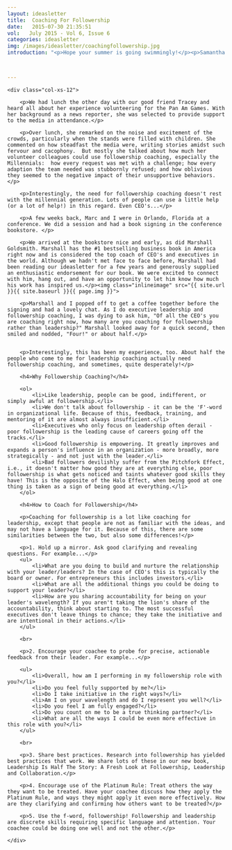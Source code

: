 ```yaml
---
layout: ideasletter
title:  Coaching For Followership
date:   2015-07-30 21:35:51
vol:   July 2015 - Vol 6, Issue 6
categories: ideasletter
img: /images/ideasletter/coachingfollowership.jpg
introduction: "<p>Hope your summer is going swimmingly!</p><p>Samantha & Marc</p><br><p><i>Leadership Is Half The Story</i> available now in bookstores and online bookstores all over.</p><br><p>Events and projects for the fall and winter will be updated in the next ideas letter. Stay tuned.</p>"



---
```


<div class="col-xs-12">

	<div class="col-xs-12">

		<p>We had lunch the other day with our good friend Tracey and heard all about her experience volunteering for the Pan Am Games. With her background as a news reporter, she was selected to provide support to the media in attendance.</p>
		
		<p>Over lunch, she remarked on the noise and excitement of the crowds, particularly when the stands were filled with children. She commented on how steadfast the media were, writing stories amidst such fervour and cacophony.  But mostly she talked about how much her volunteer colleagues could use followership coaching, especially the Millennials:  how every request was met with a challenge; how every adaption the team needed was stubbornly refused; and how oblivious they seemed to the negative impact of their unsupportive behaviors.</p>

		<p>Interestingly, the need for followership coaching doesn't rest with the millennial generation. Lots of people can use a little help (or a lot of help!) in this regard. Even CEO's...</p>

		<p>A few weeks back, Marc and I were in Orlando, Florida at a conference. We did a session and had a book signing in the conference bookstore. </p>

		<p>We arrived at the bookstore nice and early, as did Marshall Goldsmith. Marshall has the #1 bestselling business book in America right now and is considered the top coach of CEO's and executives in the world. Although we hadn't met face to face before, Marshall had been reading our ideasletter for a few years and generously supplied an enthusiastic endorsement for our book. We were excited to connect with him, hang out, and have an opportunity to let him know how much his work has inspired us.</p><img class="inlineimage" src="{{ site.url }}{{ site.baseurl }}{{ page.img }}">

		<p>Marshall and I popped off to get a coffee together before the signing and had a lovely chat. As I do executive leadership and followership coaching, I was dying to ask him, "Of all the CEO's you are coaching right now, how many are you coaching for followership rather than leadership?" Marshall looked away for a quick second, then smiled and nodded, "Four!" or about half.</p>
	 
		
		<p>Interestingly, this has been my experience, too. About half the people who come to me for leadership coaching actually need followership coaching, and sometimes, quite desperately!</p>

		<h4>Why Followership Coaching?</h4>
					
		<ol>
			<li>Like leadership, people can be good, indifferent, or simply awful at followership.</li>
			<li>We don't talk about followership - it can be the 'F'-word in organizational life. Because of this, feedback, training, and mentoring of it are almost always insufficient.</li>
			<li>Executives who only focus on leadership often derail - poor followership is the leading cause of careers going off the tracks.</li>
			<li>Good followership is empowering. It greatly improves and expands a person's influence in an organization - more broadly, more strategically - and not just with the leader.</li>
			<li>Bad followers devilishly suffer from the Pitchfork Effect, i.e., it doesn't matter how good they are at everything else, poor followership is what gets noticed and taints whatever good skills they have! This is the opposite of the Halo Effect, when being good at one thing is taken as a sign of being good at everything.</li>
		</ol>

		<h4>How to Coach for Followership</h4>
		
		<p>Coaching for followership is a lot like coaching for leadership, except that people are not as familiar with the ideas, and may not have a language for it. Because of this, there are some similarities between the two, but also some differences!</p>

		<p>1. Hold up a mirror. Ask good clarifying and revealing questions. For example...</p>
		<ul>
			<li>What are you doing to build and nurture the relationship with your leader/leaders? In the case of CEO's this is typically the board or owner. For entrepreneurs this includes investors.</li>
			<li>What are all the additional things you could be doing to support your leader?</li>
			<li>How are you sharing accountability for being on your leader's wavelength? If you aren't taking the lion's share of the accountability, think about starting to. The most successful executives don't leave things to chance; they take the initiative and are intentional in their actions.</li>
		</ul>

		<br> 

		<p>2. Encourage your coachee to probe for precise, actionable feedback from their leader. For example...</p>

		<ul>
			<li>Overall, how am I performing in my followership role with you?</li>
			<li>Do you feel fully supported by me?</li>
			<li>Do I take initiative in the right ways?</li>
			<li>Am I on your wavelength and do I represent you well?</li>
			<li>Do you feel I am fully engaged?</li>
			<li>Do you count on me to be a true thinking partner?</li>
			<li>What are all the ways I could be even more effective in this role with you?</li>
		</ul>

		<br>

		<p>3. Share best practices. Research into followership has yielded best practices that work. We share lots of these in our new book, Leadership Is Half The Story: A Fresh Look at Followership, Leadership and Collaboration.</p>

		<p>4. Encourage use of the Platinum Rule: Treat others the way they want to be treated. Have your coachee discuss how they apply the Platinum Rule, and ways they might apply it even more effectively. How are they clarifying and confirming how others want to be treated?</p>

		<p>5. Use the f-word, followership! Followership and leadership are discrete skills requiring specific language and attention. Your coachee could be doing one well and not the other.</p>

	</div>
</div>
